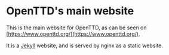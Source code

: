 # OpenTTD's main website
This is the main website for OpenTTD, as can be seen on [https://www.openttd.org/](https://www.openttd.org/).

It is a [Jekyll](https://jekyllrb.com/) website, and is served by nginx as a static website.
